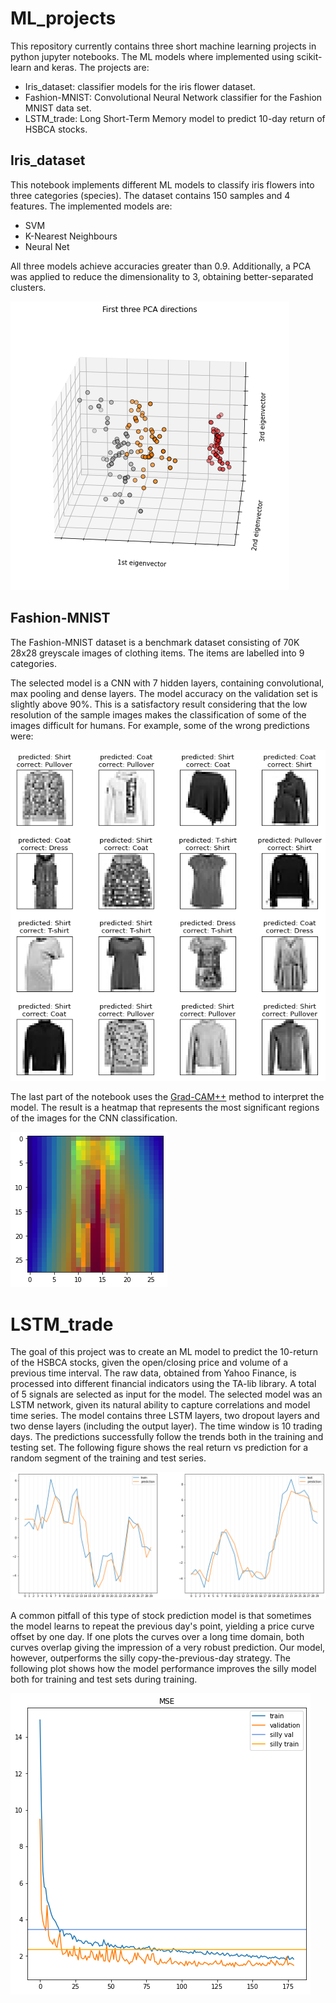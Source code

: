 # ML_projects

This repository currently contains three short machine learning projects in python jupyter notebooks. 
The ML models where implemented using scikit-learn and keras.
The projects are:
- Iris_dataset: classifier models for the iris flower dataset. 
- Fashion-MNIST: Convolutional Neural Network classifier for the Fashion MNIST data set.
- LSTM_trade: Long Short-Term Memory model to predict 10-day return of HSBCA stocks.

## Iris_dataset

This notebook implements different ML models to classify iris flowers into three categories (species). The dataset contains 150 samples and 4 features. The implemented models are:
- SVM
- K-Nearest Neighbours 
- Neural Net

All three models achieve accuracies greater than 0.9. 
Additionally, a PCA was applied to reduce the dimensionality to 3, obtaining better-separated clusters.

![PCA of the iris datset](/Iris_dataset/PCA.png)

## Fashion-MNIST

The Fashion-MNIST dataset is a benchmark dataset consisting of 70K 28x28 greyscale images of clothing items. 
The items are labelled into 9 categories. 

The selected model is a CNN with 7 hidden layers, containing convolutional, max pooling and dense layers.
The model accuracy on the validation set is slightly above 90%. This is a satisfactory result considering that the low resolution of the sample images makes the classification of some of the images difficult for humans. For example, some of the wrong predictions were:

![Wrong predictions of the CNN](/Fashion-MNIST/WrongPred.png)

The last part of the notebook uses the [Grad-CAM++](https://arxiv.org/pdf/1710.11063.pdf) method to interpret the model.
The result is a heatmap that represents the most significant regions of the images for the CNN classification.

![Grad-CAM++ example](/Fashion-MNIST/Gradcam.png)

# LSTM_trade

The goal of this project was to create an ML model to predict the 10-return of the HSBCA stocks, given the open/closing price and volume of a previous time interval.
The raw data, obtained from Yahoo Finance, is processed into different financial indicators using the TA-lib library. A total of 5 signals are selected as input for the model.
The selected model was an LSTM network, given its natural ability to capture correlations and model time series. 
The model contains three LSTM layers, two dropout layers and two dense layers (including the output layer).
The time window is 10 trading days.
The predictions successfully follow the trends both in the training and testing set. The following figure shows the real return vs prediction for a random segment of the training and test series.

![Train and test performace](LSTM_trade/traintest.png)

A common pitfall of this type of stock prediction model is that sometimes the model learns to repeat the previous day's point, yielding a price curve offset by one day. 
If one plots the curves over a long time domain, both curves overlap giving the impression of a very robust prediction.
Our model, however, outperforms the silly copy-the-previous-day strategy. The following plot shows how the model performance improves the silly model both for training and test sets during training.

![Train and test performace](LSTM_trade/MSE.png)
